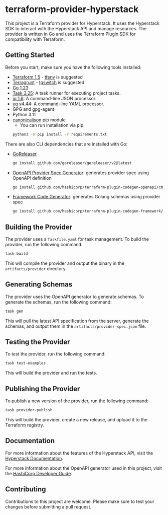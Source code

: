 # terraform-provider-hyperstack

This project is a Terraform provider for Hyperstack. It uses the Hyperstack SDK to interact with the Hyperstack API and manage resources. The provider is written in Go and uses the Terraform Plugin SDK for compatibility with Terraform.

## Getting Started

Before you start, make sure you have the following tools installed:

- [Terraform 1.5](https://developer.hashicorp.com/terraform/install) - [tfenv](https://github.com/tfutils/tfenv) is suggested
- [Terragrunt](https://terragrunt.gruntwork.io/) - [tgswitch](https://tgswitch.warrensbox.com/) is suggested
- [Go 1.23](https://golang.org/dl/)
- [Task 3.25](https://taskfile.dev/installation/): A task runner for executing project tasks.
- [jq 1.6](https://jqlang.github.io/jq/download/): A command-line JSON processor.
- [yq v4.44](https://github.com/mikefarah/yq/): A command-line YAML processor.
- GPG and gpg-agent
- Python 3.11
- [canonicaljson](https://pypi.org/project/canonicaljson/) pip module
  - You can run installation via pip:
  ````bash
  python3 -m pip install -r requirements.txt
  ````

There are also CLI dependencies that are installed with Go:

- [GoReleaser](https://goreleaser.com/)
  ````bash
  go install github.com/goreleaser/goreleaser/v2@latest
  ````
- [OpenAPI Provider Spec Generator](https://developer.hashicorp.com/terraform/plugin/code-generation/openapi-generator): generates provider spec using OpenAPI definition
  ````bash
  go install github.com/hashicorp/terraform-plugin-codegen-openapi/cmd/tfplugingen-openapi@latest
  ````
- [Framework Code Generator](https://developer.hashicorp.com/terraform/plugin/code-generation/framework-generator): generates Golang schemas using provider spec
  ````bash
  go install github.com/hashicorp/terraform-plugin-codegen-framework/cmd/tfplugingen-framework@latest
  ````

## Building the Provider

The provider uses a `Taskfile.yaml` for task management. To build the provider, run the following command:

```bash
task build
```

This will compile the provider and output the binary in the `artifacts/provider` directory.

## Generating Schemas

The provider uses the OpenAPI generator to generate schemas. To generate the schemas, run the following command:

```bash
task gen
```

This will pull the latest API specification from the server, generate the schemas, and output them in the `artifacts/provider-spec.json` file.

## Testing the Provider

To test the provider, run the following command:

```bash
task test-examples
```

This will build the provider and run the tests.

## Publishing the Provider

To publish a new version of the provider, run the following command:

```bash
task provider-publish
```

This will build the provider, create a new release, and upload it to the Terraform registry.

## Documentation

For more information about the features of the Hyperstack API, visit the [Hyperstack Documentation](https://infrahub-doc.nexgencloud.com/docs/features/).

For more information about the OpenAPI generator used in this project, visit the [HashiCorp Developer Guide](https://developer.hashicorp.com/terraform/plugin/code-generation/openapi-generator).

## Contributing

Contributions to this project are welcome. Please make sure to test your changes before submitting a pull request.
